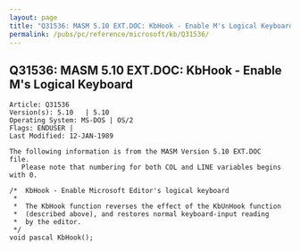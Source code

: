 ```yaml
---
layout: page
title: "Q31536: MASM 5.10 EXT.DOC: KbHook - Enable M's Logical Keyboard"
permalink: /pubs/pc/reference/microsoft/kb/Q31536/
---
```


## Q31536: MASM 5.10 EXT.DOC: KbHook - Enable M's Logical Keyboard

	Article: Q31536
	Version(s): 5.10   | 5.10
	Operating System: MS-DOS | OS/2
	Flags: ENDUSER |
	Last Modified: 12-JAN-1989
	
	The following information is from the MASM Version 5.10 EXT.DOC
	file.
	   Please note that numbering for both COL and LINE variables begins
	with 0.
	
	/*  KbHook - Enable Microsoft Editor's logical keyboard
	 *
	 *  The KbHook function reverses the effect of the KbUnHook function
	 *  (described above), and restores normal keyboard-input reading
	 *  by the editor.
	 */
	void pascal KbHook();
